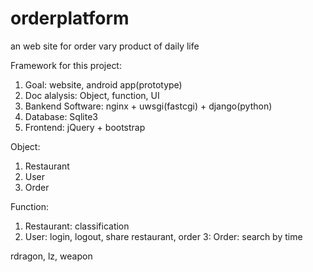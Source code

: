 orderplatform
=============

an web site for order vary product of daily life

Framework for this project:
1. Goal: website, android app(prototype)
2. Doc alalysis: Object, function, UI
3. Bankend Software: nginx + uwsgi(fastcgi) + django(python)
4. Database: Sqlite3
5. Frontend: jQuery + bootstrap

Object:
1. Restaurant
2. User
3. Order

Function:
1. Restaurant: classification
2. User: login, logout, share restaurant, order
3: Order: search by time 

rdragon, lz, weapon
